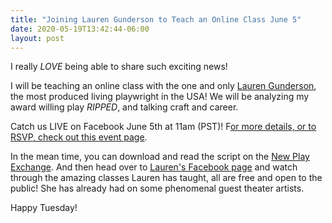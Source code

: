 ```yaml
---
title: "Joining Lauren Gunderson to Teach an Online Class June 5"
date: 2020-05-19T13:42:44-06:00
layout: post
---
```


I really *LOVE* being able to share such exciting news!

I will be teaching an online class with the one and only [Lauren Gunderson](https://www.facebook.com/LaurenGundersonPlaywright/), the most produced living playwright in the USA! We will be analyzing my award willing play *RIPPED*, and talking craft and career.

Catch us LIVE on Facebook June 5th at 11am (PST)! F[or more details, or to RSVP, check out this event page](https://www.facebook.com/events/678543379607870/).

In the mean time, you can download and read the script on the [New Play Exchange](https://newplayexchange.org/plays/70552/ripped?fbclid=IwAR0mEQTibt6-vZ4sYSVvjUUymKtzO3n8s9StzspfQLys_brOo89fKVgRgbw). And then head over to [Lauren's Facebook page](https://www.facebook.com/LaurenGundersonPlaywright/) and watch through the amazing classes Lauren has taught, all are free and open to the public! She has already had on some phenomenal guest theater artists.

Happy Tuesday!
